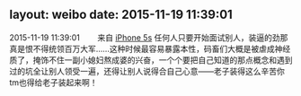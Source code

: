 layout: weibo
date: 2015-11-19 11:39:01
---
2015-11-19 11:39:01  &nbsp;&nbsp;&nbsp;&nbsp;&nbsp;&nbsp; 来自 <a href="sinaweibo://customweibosource" rel="nofollow">iPhone 5s</a>
任何人只要开始面试别人，装逼的劲那真是恨不得统领百万大军……这种时候最容易暴露本性，码畜们大概是被虐成神经质了，掩饰不住一副小媳妇熬成婆的兴奋，一个个要把自己知道的那点概念和遇到过的坑全让别人领受一遍，还得让别人说得合自己心意——老子装得这么辛苦你tm也得给老子装起来啊！ ​​​
